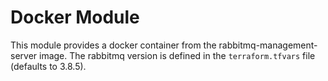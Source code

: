 # Docker Module

This module provides a docker container from the rabbitmq-management-server image. The rabbitmq version is defined in the ```terraform.tfvars``` file (defaults to 3.8.5).
